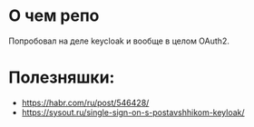 # О чем репо
Попробовал на деле keycloak и вообще в целом OAuth2.

#   Полезняшки:
- https://habr.com/ru/post/546428/
- https://sysout.ru/single-sign-on-s-postavshhikom-keyloak/
